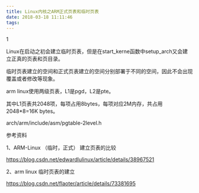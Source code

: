 ```yaml
---
title: Linux内核之ARM正式页表和临时页表
date: 2018-03-18 11:11:46
tags:
---
```


1

Linux在启动之初会建立临时页表，但是在start_kerne函数中setup_arch又会建立正真的页表和页目录。

临时页表建立的空间和正式页表建立的空间分别部署于不同的空间，因此不会出现覆盖或者修改等现象。

arm linux使用两级页表，L1是pgd，L2是pte。

其中L1页表共2048项，每项占用8bytes，每项对应2M内存，共占用2048*8=16K bytes。

arch/arm/include/asm/pgtable-2level.h



参考资料

1、ARM-Linux （临时，正式） 建立页表的比较

https://blog.csdn.net/edwardlulinux/article/details/38967521

2、arm linux 临时页表的建立

https://blog.csdn.net/flaoter/article/details/73381695